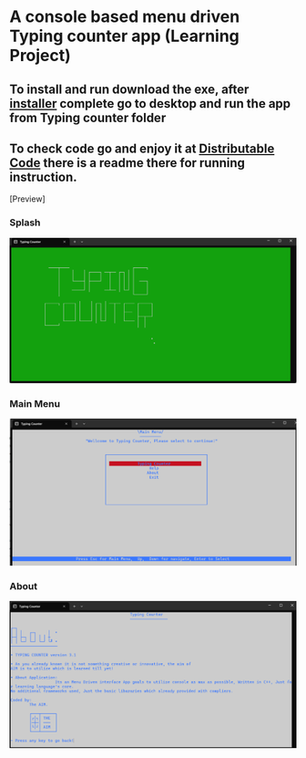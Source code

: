 # A console based menu driven Typing counter app (Learning Project)

## To install and run download the exe, after [installer](https://github.com/muhammadsalman241/Typing-Counter/blob/main/Typing%20Counter%20V3.1%20(64-Bit).exe) complete go to desktop and run the app from Typing counter folder

## To check code go and enjoy it at [Distributable Code](https://github.com/muhammadsalman241/Typing-Counter/tree/main/Distributable%20Code) there is a readme there for running instruction.

[Preview]

### Splash
![splash](./tc/Screenshot%202025-01-15%20101129.png)

### Main Menu
![main](./tc/Screenshot%202025-01-15%20101143.png)

### About
![about](./tc/Screenshot%202025-01-15%20101156.png)
